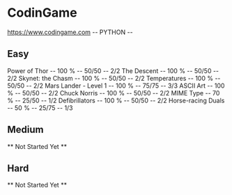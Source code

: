 # CodinGame
https://www.codingame.com
-- PYTHON --

Easy
------
Power of Thor             -- 100 % -- 50/50 -- 2/2 
The Descent               -- 100 % -- 50/50 -- 2/2
Skynet: the Chasm         -- 100 % -- 50/50 -- 2/2
Temperatures              -- 100 % -- 50/50 -- 2/2
Mars Lander - Level 1     -- 100 % -- 75/75 -- 3/3
ASCII Art                 -- 100 % -- 50/50 -- 2/2
Chuck Norris              -- 100 % -- 50/50 -- 2/2
MIME Type                 --  70 % -- 25/50 -- 1/2
Defibrillators            -- 100 % -- 50/50 -- 2/2
Horse-racing Duals        --  50 % -- 25/75 -- 1/3

Medium
------
** Not Started Yet **

Hard
------
** Not Started Yet **
